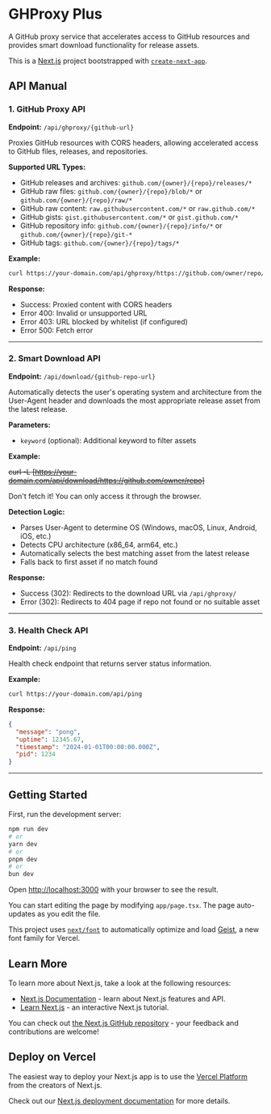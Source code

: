 # GHProxy Plus

A GitHub proxy service that accelerates access to GitHub resources and provides smart download functionality for release assets.

This is a [Next.js](https://nextjs.org) project bootstrapped with [`create-next-app`](https://nextjs.org/docs/app/api-reference/cli/create-next-app).

## API Manual

### 1. GitHub Proxy API

**Endpoint:** `/api/ghproxy/{github-url}`

Proxies GitHub resources with CORS headers, allowing accelerated access to GitHub files, releases, and repositories.

**Supported URL Types:**

- GitHub releases and archives: `github.com/{owner}/{repo}/releases/*`
- GitHub raw files: `github.com/{owner}/{repo}/blob/*` or `github.com/{owner}/{repo}/raw/*`
- GitHub raw content: `raw.githubusercontent.com/*` or `raw.github.com/*`
- GitHub gists: `gist.githubusercontent.com/*` or `gist.github.com/*`
- GitHub repository info: `github.com/{owner}/{repo}/info/*` or `github.com/{owner}/{repo}/git-*`
- GitHub tags: `github.com/{owner}/{repo}/tags/*`

**Example:**

```bash
curl https://your-domain.com/api/ghproxy/https://github.com/owner/repo/releases/download/v1.0.0/file.zip
```

**Response:**

- Success: Proxied content with CORS headers
- Error 400: Invalid or unsupported URL
- Error 403: URL blocked by whitelist (if configured)
- Error 500: Fetch error

---

### 2. Smart Download API

**Endpoint:** `/api/download/{github-repo-url}`

Automatically detects the user's operating system and architecture from the User-Agent header and downloads the most appropriate release asset from the latest release.

**Parameters:**

- `keyword` (optional): Additional keyword to filter assets

**Example:**

~~curl -L [https://your-domain.com/api/download/https://github.com/owner/repo]~~

Don't fetch it! You can only access it through the browser.

**Detection Logic:**

- Parses User-Agent to determine OS (Windows, macOS, Linux, Android, iOS, etc.)
- Detects CPU architecture (x86_64, arm64, etc.)
- Automatically selects the best matching asset from the latest release
- Falls back to first asset if no match found

**Response:**

- Success (302): Redirects to the download URL via `/api/ghproxy/`
- Error (302): Redirects to 404 page if repo not found or no suitable asset

---

### 3. Health Check API

**Endpoint:** `/api/ping`

Health check endpoint that returns server status information.

**Example:**

```bash
curl https://your-domain.com/api/ping
```

**Response:**

```json
{
  "message": "pong",
  "uptime": 12345.67,
  "timestamp": "2024-01-01T00:00:00.000Z",
  "pid": 1234
}
```

---

## Getting Started

First, run the development server:

```bash
npm run dev
# or
yarn dev
# or
pnpm dev
# or
bun dev
```

Open [http://localhost:3000](http://localhost:3000) with your browser to see the result.

You can start editing the page by modifying `app/page.tsx`. The page auto-updates as you edit the file.

This project uses [`next/font`](https://nextjs.org/docs/app/building-your-application/optimizing/fonts) to automatically optimize and load [Geist](https://vercel.com/font), a new font family for Vercel.

## Learn More

To learn more about Next.js, take a look at the following resources:

- [Next.js Documentation](https://nextjs.org/docs) - learn about Next.js features and API.
- [Learn Next.js](https://nextjs.org/learn) - an interactive Next.js tutorial.

You can check out [the Next.js GitHub repository](https://github.com/vercel/next.js) - your feedback and contributions are welcome!

## Deploy on Vercel

The easiest way to deploy your Next.js app is to use the [Vercel Platform](https://vercel.com/new?utm_medium=default-template&filter=next.js&utm_source=create-next-app&utm_campaign=create-next-app-readme) from the creators of Next.js.

Check out our [Next.js deployment documentation](https://nextjs.org/docs/app/building-your-application/deploying) for more details.
